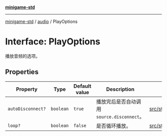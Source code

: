 [**minigame-std**](../../../README.md)

***

[minigame-std](../../../README.md) / [audio](../README.md) / PlayOptions

# Interface: PlayOptions

播放音频的选项。

## Properties

| Property | Type | Default value | Description | Defined in |
| ------ | ------ | ------ | ------ | ------ |
| `autoDisconnect?` | `boolean` | `true` | 播放完后是否自动调用 `source.disconnect`。 | [src/std/audio/audio\_defines.ts:15](https://github.com/JiangJie/minigame-std/blob/8633d80114dee6c79033ec094d8233bd8263bedc/src/std/audio/audio_defines.ts#L15) |
| `loop?` | `boolean` | `false` | 是否循环播放。 | [src/std/audio/audio\_defines.ts:9](https://github.com/JiangJie/minigame-std/blob/8633d80114dee6c79033ec094d8233bd8263bedc/src/std/audio/audio_defines.ts#L9) |

